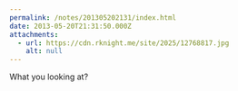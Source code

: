 ```yaml
---
permalink: /notes/201305202131/index.html
date: 2013-05-20T21:31:50.000Z
attachments:
  - url: https://cdn.rknight.me/site/2025/12768817.jpg
    alt: null
---
```


What you looking at?
